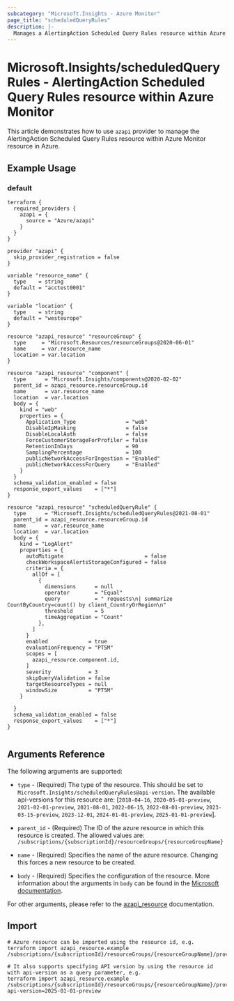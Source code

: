 ```yaml
---
subcategory: "Microsoft.Insights - Azure Monitor"
page_title: "scheduledQueryRules"
description: |-
  Manages a AlertingAction Scheduled Query Rules resource within Azure Monitor.
---
```


# Microsoft.Insights/scheduledQueryRules - AlertingAction Scheduled Query Rules resource within Azure Monitor

This article demonstrates how to use `azapi` provider to manage the AlertingAction Scheduled Query Rules resource within Azure Monitor resource in Azure.

## Example Usage

### default

```hcl
terraform {
  required_providers {
    azapi = {
      source = "Azure/azapi"
    }
  }
}

provider "azapi" {
  skip_provider_registration = false
}

variable "resource_name" {
  type    = string
  default = "acctest0001"
}

variable "location" {
  type    = string
  default = "westeurope"
}

resource "azapi_resource" "resourceGroup" {
  type     = "Microsoft.Resources/resourceGroups@2020-06-01"
  name     = var.resource_name
  location = var.location
}

resource "azapi_resource" "component" {
  type      = "Microsoft.Insights/components@2020-02-02"
  parent_id = azapi_resource.resourceGroup.id
  name      = var.resource_name
  location  = var.location
  body = {
    kind = "web"
    properties = {
      Application_Type                = "web"
      DisableIpMasking                = false
      DisableLocalAuth                = false
      ForceCustomerStorageForProfiler = false
      RetentionInDays                 = 90
      SamplingPercentage              = 100
      publicNetworkAccessForIngestion = "Enabled"
      publicNetworkAccessForQuery     = "Enabled"
    }
  }
  schema_validation_enabled = false
  response_export_values    = ["*"]
}

resource "azapi_resource" "scheduledQueryRule" {
  type      = "Microsoft.Insights/scheduledQueryRules@2021-08-01"
  parent_id = azapi_resource.resourceGroup.id
  name      = var.resource_name
  location  = var.location
  body = {
    kind = "LogAlert"
    properties = {
      autoMitigate                          = false
      checkWorkspaceAlertsStorageConfigured = false
      criteria = {
        allOf = [
          {
            dimensions      = null
            operator        = "Equal"
            query           = " requests\n| summarize CountByCountry=count() by client_CountryOrRegion\n"
            threshold       = 5
            timeAggregation = "Count"
          },
        ]
      }
      enabled             = true
      evaluationFrequency = "PT5M"
      scopes = [
        azapi_resource.component.id,
      ]
      severity            = 3
      skipQueryValidation = false
      targetResourceTypes = null
      windowSize          = "PT5M"
    }

  }
  schema_validation_enabled = false
  response_export_values    = ["*"]
}


```



## Arguments Reference

The following arguments are supported:

* `type` - (Required) The type of the resource. This should be set to `Microsoft.Insights/scheduledQueryRules@api-version`. The available api-versions for this resource are: [`2018-04-16`, `2020-05-01-preview`, `2021-02-01-preview`, `2021-08-01`, `2022-06-15`, `2022-08-01-preview`, `2023-03-15-preview`, `2023-12-01`, `2024-01-01-preview`, `2025-01-01-preview`].

* `parent_id` - (Required) The ID of the azure resource in which this resource is created. The allowed values are:  
  `/subscriptions/{subscriptionId}/resourceGroups/{resourceGroupName}`

* `name` - (Required) Specifies the name of the azure resource. Changing this forces a new resource to be created.

* `body` - (Required) Specifies the configuration of the resource. More information about the arguments in `body` can be found in the [Microsoft documentation](https://learn.microsoft.com/en-us/azure/templates/Microsoft.Insights/scheduledQueryRules?pivots=deployment-language-terraform).

For other arguments, please refer to the [azapi_resource](https://registry.terraform.io/providers/Azure/azapi/latest/docs/resources/resource) documentation.

## Import

 ```shell
 # Azure resource can be imported using the resource id, e.g.
 terraform import azapi_resource.example /subscriptions/{subscriptionId}/resourceGroups/{resourceGroupName}/providers/Microsoft.Insights/scheduledQueryRules/{resourceName}
 
 # It also supports specifying API version by using the resource id with api-version as a query parameter, e.g.
 terraform import azapi_resource.example /subscriptions/{subscriptionId}/resourceGroups/{resourceGroupName}/providers/Microsoft.Insights/scheduledQueryRules/{resourceName}?api-version=2025-01-01-preview
 ```

